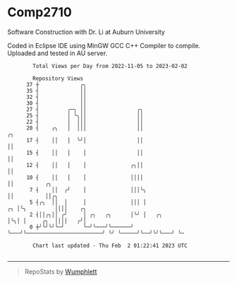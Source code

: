 # Comp2710
Software Construction with Dr. Li at Auburn University

Coded in Eclipse IDE using MinGW GCC C++ Compiler to compile.
Uploaded and tested in AU server.

```
        Total Views per Day from 2022-11-05 to 2023-02-02

        Repository Views
      37 ┼             ╭╮
      35 ┤             ││
      32 ┤             ││
      30 ┤             ││
      27 ┤         ╭─╮ ││                ╭╮
      25 ┤         │ ╰╮││                ││
      22 ┤         │  │││                ││
      20 ┤    ╭╮   │  │││                ││                                 ╭╮
      17 ┤    ││   │  ╰╯│                ││                                 ││
      15 ┤    ││   │    │                ││                                 ││
      12 ┤    ││   │    │              ╭╮││                                 ││
      10 ┤    ││   │    │              ││││                                 ││          ╭╮
       7 ┤    ││  ╭╯    │              │││╰╮                                ││          ││╭╮
       5 ┤╭╮  ││  │     │              │││ │                             ╭╮ │╰╮         ││││    ╭╮
       2 ┤││╭╮││ ╭╯     │ ╭╮   ╭╮      │╰╯ │   ╭╮                        │╰╮│ │     ╭╮  ││││   ╭╯│
       0 ┼╯╰╯╰╯╰─╯      ╰─╯╰───╯╰──────╯   ╰───╯╰────────────────────────╯ ╰╯ ╰─────╯╰──╯╰╯╰───╯ ╰─

        Chart last updated - Thu Feb  2 01:22:41 2023 UTC
        
```

---

> RepoStats by [Wumphlett](https://github.com/Wumphlett)
